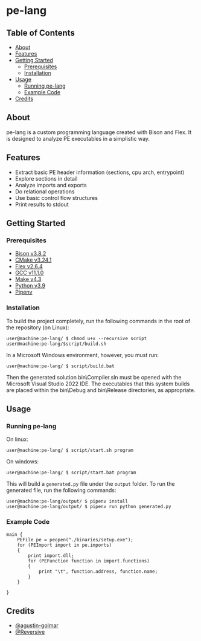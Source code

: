 # pe-lang

## Table of Contents

- [About](#about)
- [Features](#features)
- [Getting Started](#getting-started)
  - [Prerequisites](#prerequisites)
  - [Installation](#installation)
- [Usage](#usage)
  - [Running pe-lang](#running-pe-lang)
  - [Example Code](#example-code)
- [Credits](#credits)

## About

pe-lang is a custom programming language created with Bison and Flex. It is designed to analyze PE executables in a simplistic way.

## Features

- Extract basic PE header information (sections, cpu arch, entrypoint)
- Explore sections in detail
- Analyze imports and exports
- Do relational operations
- Use basic control flow structures
- Print results to stdout

## Getting Started

### Prerequisites

* [Bison v3.8.2](https://www.gnu.org/software/bison/)
* [CMake v3.24.1](https://cmake.org/)
* [Flex v2.6.4](https://github.com/westes/flex)
* [GCC v11.1.0](https://gcc.gnu.org/)
* [Make v4.3](https://www.gnu.org/software/make/)
* [Python v3.9](https://www.python.org/)
* [Pipenv](https://pypi.org/project/pipenv/)

### Installation

To build the project completely, run the following commands in the root of the repository (on Linux):
```
user@machine:pe-lang/ $ chmod u+x --recursive script
user@machine:pe-lang/$script/build.sh
```
In a Microsoft Windows environment, however, you must run:
```
user@machine:pe-lang/ $ script/build.bat
```
Then the generated solution bin\Compiler.sln must be opened with the Microsoft Visual Studio 2022 IDE. The executables that this system builds are placed within the bin\Debug and bin\Release directories, as appropriate.

## Usage
### Running pe-lang
On linux:
```
user@machine:pe-lang/ $ script/start.sh program
```
On windows:
```
user@machine:pe-lang/ $ script/start.bat program
```
This will build a `generated.py` file under the `output` folder. To run the generated file, run the following commands:
```
user@machine:pe-lang/output/ $ pipenv install
user@machine:pe-lang/output/ $ pipenv run python generated.py
```
### Example Code
```
main {
    PEFile pe = peopen("./binaries/setup.exe");
    for (PEImport import in pe.imports)
    {
        print import.dll;
        for (PEFunction function in import.functions)
        {
            print "\t", function.address, function.name;
        }
    }
    
}
```

## Credits
- [@agustin-golmar](https://github.com/agustin-golmar/)
- [@Reversive](https://github.com/Reversive)
